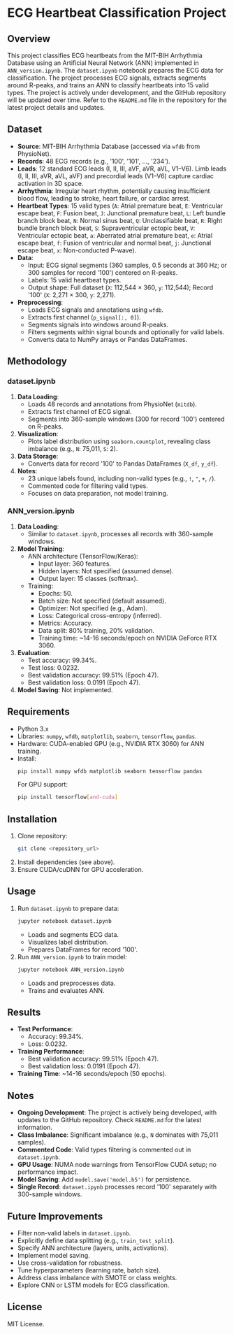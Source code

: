# ECG Heartbeat Classification Project

## Overview
This project classifies ECG heartbeats from the MIT-BIH Arrhythmia Database using an Artificial Neural Network (ANN) implemented in `ANN_version.ipynb`. The `dataset.ipynb` notebook prepares the ECG data for classification. The project processes ECG signals, extracts segments around R-peaks, and trains an ANN to classify heartbeats into 15 valid types. The project is actively under development, and the GitHub repository will be updated over time. Refer to the `README.md` file in the repository for the latest project details and updates.

## Dataset
- **Source**: MIT-BIH Arrhythmia Database (accessed via `wfdb` from PhysioNet).
- **Records**: 48 ECG records (e.g., '100', '101', ..., '234').
- **Leads**: 12 standard ECG leads (I, II, III, aVF, aVR, aVL, V1–V6). Limb leads (I, II, III, aVR, aVL, aVF) and precordial leads (V1–V6) capture cardiac activation in 3D space.
- **Arrhythmia**: Irregular heart rhythm, potentially causing insufficient blood flow, leading to stroke, heart failure, or cardiac arrest.
- **Heartbeat Types**: 15 valid types (`A`: Atrial premature beat, `E`: Ventricular escape beat, `F`: Fusion beat, `J`: Junctional premature beat, `L`: Left bundle branch block beat, `N`: Normal sinus beat, `Q`: Unclassifiable beat, `R`: Right bundle branch block beat, `S`: Supraventricular ectopic beat, `V`: Ventricular ectopic beat, `a`: Aberrated atrial premature beat, `e`: Atrial escape beat, `f`: Fusion of ventricular and normal beat, `j`: Junctional escape beat, `x`: Non-conducted P-wave).
- **Data**:
  - Input: ECG signal segments (360 samples, 0.5 seconds at 360 Hz; or 300 samples for record '100') centered on R-peaks.
  - Labels: 15 valid heartbeat types.
  - Output shape: Full dataset (`X`: 112,544 × 360, `y`: 112,544); Record '100' (`X`: 2,271 × 300, `y`: 2,271).
- **Preprocessing**:
  - Loads ECG signals and annotations using `wfdb`.
  - Extracts first channel (`p_signal[:, 0]`).
  - Segments signals into windows around R-peaks.
  - Filters segments within signal bounds and optionally for valid labels.
  - Converts data to NumPy arrays or Pandas DataFrames.

## Methodology
### dataset.ipynb
1. **Data Loading**:
   - Loads 48 records and annotations from PhysioNet (`mitdb`).
   - Extracts first channel of ECG signal.
   - Segments into 360-sample windows (300 for record '100') centered on R-peaks.
2. **Visualization**:
   - Plots label distribution using `seaborn.countplot`, revealing class imbalance (e.g., `N`: 75,011, `S`: 2).
3. **Data Storage**:
   - Converts data for record '100' to Pandas DataFrames (`X_df`, `y_df`).
4. **Notes**:
   - 23 unique labels found, including non-valid types (e.g., `!`, `"`, `+`, `/`).
   - Commented code for filtering valid types.
   - Focuses on data preparation, not model training.

### ANN_version.ipynb
1. **Data Loading**:
   - Similar to `dataset.ipynb`, processes all records with 360-sample windows.
2. **Model Training**:
   - ANN architecture (TensorFlow/Keras):
     - Input layer: 360 features.
     - Hidden layers: Not specified (assumed dense).
     - Output layer: 15 classes (softmax).
   - Training:
     - Epochs: 50.
     - Batch size: Not specified (default assumed).
     - Optimizer: Not specified (e.g., Adam).
     - Loss: Categorical cross-entropy (inferred).
     - Metrics: Accuracy.
     - Data split: 80% training, 20% validation.
     - Training time: ~14-16 seconds/epoch on NVIDIA GeForce RTX 3060.
3. **Evaluation**:
   - Test accuracy: 99.34%.
   - Test loss: 0.0232.
   - Best validation accuracy: 99.51% (Epoch 47).
   - Best validation loss: 0.0191 (Epoch 47).
4. **Model Saving**: Not implemented.

## Requirements
- Python 3.x
- Libraries: `numpy`, `wfdb`, `matplotlib`, `seaborn`, `tensorflow`, `pandas`.
- Hardware: CUDA-enabled GPU (e.g., NVIDIA RTX 3060) for ANN training.
- Install:
  ```bash
  pip install numpy wfdb matplotlib seaborn tensorflow pandas
  ```
  For GPU support:
  ```bash
  pip install tensorflow[and-cuda]
  ```

## Installation
1. Clone repository:
   ```bash
   git clone <repository_url>
   ```
2. Install dependencies (see above).
3. Ensure CUDA/cuDNN for GPU acceleration.

## Usage
1. Run `dataset.ipynb` to prepare data:
   ```bash
   jupyter notebook dataset.ipynb
   ```
   - Loads and segments ECG data.
   - Visualizes label distribution.
   - Prepares DataFrames for record '100'.
2. Run `ANN_version.ipynb` to train model:
   ```bash
   jupyter notebook ANN_version.ipynb
   ```
   - Loads and preprocesses data.
   - Trains and evaluates ANN.

## Results
- **Test Performance**:
  - Accuracy: 99.34%.
  - Loss: 0.0232.
- **Training Performance**:
  - Best validation accuracy: 99.51% (Epoch 47).
  - Best validation loss: 0.0191 (Epoch 47).
- **Training Time**: ~14-16 seconds/epoch (50 epochs).

## Notes
- **Ongoing Development**: The project is actively being developed, with updates to the GitHub repository. Check `README.md` for the latest information.
- **Class Imbalance**: Significant imbalance (e.g., `N` dominates with 75,011 samples).
- **Commented Code**: Valid types filtering is commented out in `dataset.ipynb`.
- **GPU Usage**: NUMA node warnings from TensorFlow CUDA setup; no performance impact.
- **Model Saving**: Add `model.save('model.h5')` for persistence.
- **Single Record**: `dataset.ipynb` processes record '100' separately with 300-sample windows.

## Future Improvements
- Filter non-valid labels in `dataset.ipynb`.
- Explicitly define data splitting (e.g., `train_test_split`).
- Specify ANN architecture (layers, units, activations).
- Implement model saving.
- Use cross-validation for robustness.
- Tune hyperparameters (learning rate, batch size).
- Address class imbalance with SMOTE or class weights.
- Explore CNN or LSTM models for ECG classification.

## License
MIT License.
